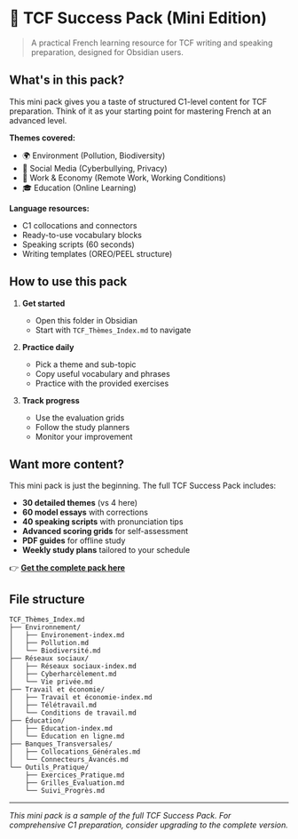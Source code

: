 # 🎯 TCF Success Pack (Mini Edition)

> A practical French learning resource for TCF writing and speaking preparation, designed for Obsidian users.

## What's in this pack?

This mini pack gives you a taste of structured C1-level content for TCF preparation. Think of it as your starting point for mastering French at an advanced level.

**Themes covered:**
- 🌍 Environment (Pollution, Biodiversity)
- 📱 Social Media (Cyberbullying, Privacy)
- 💼 Work & Economy (Remote Work, Working Conditions)
- 🎓 Education (Online Learning)

**Language resources:**
- C1 collocations and connectors
- Ready-to-use vocabulary blocks
- Speaking scripts (60 seconds)
- Writing templates (OREO/PEEL structure)

## How to use this pack

1. **Get started**
   - Open this folder in Obsidian
   - Start with `TCF_Thèmes_Index.md` to navigate

2. **Practice daily**
   - Pick a theme and sub-topic
   - Copy useful vocabulary and phrases
   - Practice with the provided exercises

3. **Track progress**
   - Use the evaluation grids
   - Follow the study planners
   - Monitor your improvement

## Want more content?

This mini pack is just the beginning. The full TCF Success Pack includes:

- **30 detailed themes** (vs 4 here)
- **60 model essays** with corrections
- **40 speaking scripts** with pronunciation tips
- **Advanced scoring grids** for self-assessment
- **PDF guides** for offline study
- **Weekly study plans** tailored to your schedule

👉 **[Get the complete pack here](https://gumroad.com/moni)**

## File structure

```
TCF_Thèmes_Index.md
├── Environnement/
│   ├── Environement-index.md
│   ├── Pollution.md
│   └── Biodiversité.md
├── Réseaux sociaux/
│   ├── Réseaux sociaux-index.md
│   ├── Cyberharcèlement.md
│   └── Vie privée.md
├── Travail et économie/
│   ├── Travail et économie-index.md
│   ├── Télétravail.md
│   └── Conditions de travail.md
├── Éducation/
│   ├── Education-index.md
│   └── Éducation en ligne.md
├── Banques_Transversales/
│   ├── Collocations_Générales.md
│   └── Connecteurs_Avancés.md
└── Outils_Pratique/
    ├── Exercices_Pratique.md
    ├── Grilles_Évaluation.md
    └── Suivi_Progrès.md
```

---

*This mini pack is a sample of the full TCF Success Pack. For comprehensive C1 preparation, consider upgrading to the complete version.*